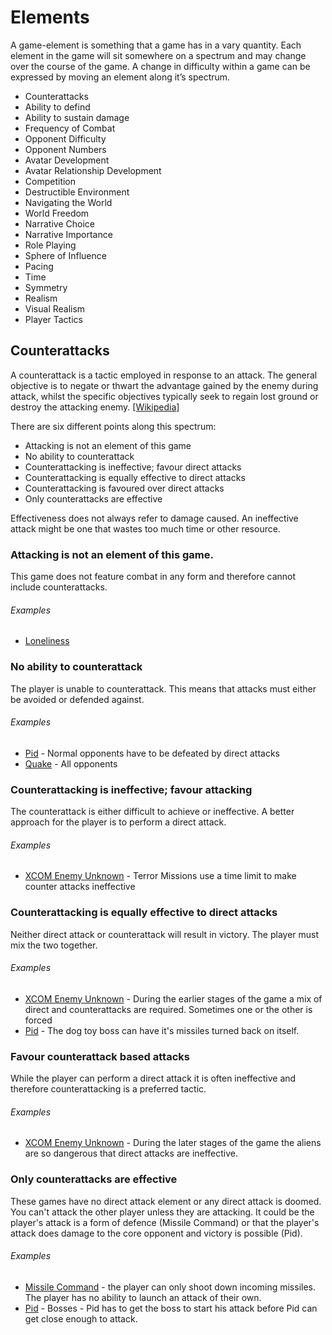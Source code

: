 # Elements
A game-element is something that a game has in a vary quantity. Each element in the game will sit somewhere on a spectrum and may change over the course of the game. A change in difficulty within a game can be expressed by moving an element along it’s spectrum.

- Counterattacks
- Ability to defind
- Ability to sustain damage
- Frequency of Combat
- Opponent Difficulty
- Opponent Numbers
- Avatar Development
- Avatar Relationship Development
- Competition
- Destructible Environment
- Navigating the World
- World Freedom
- Narrative Choice
- Narrative Importance
- Role Playing
- Sphere of Influence
- Pacing
- Time
- Symmetry
- Realism
- Visual Realism
- Player Tactics

## Counterattacks
A counterattack is a tactic employed in response to an attack. The general objective is to negate or thwart the advantage gained by the enemy during attack, whilst the specific objectives typically seek to regain lost ground or destroy the attacking enemy. [[Wikipedia]](http://en.wikipedia.org/wiki/Counterattack)

There are six different points along this spectrum:

- Attacking is not an element of this game
- No ability to counterattack
- Counterattacking is ineffective; favour direct attacks
- Counterattacking is equally effective to direct attacks
- Counterattacking is favoured over direct attacks
- Only counterattacks are effective

Effectiveness does not always refer to damage caused. An ineffective attack might be one that wastes too much time or other resource.

### Attacking is not an element of this game.
This game does not feature combat in any form and therefore cannot include counterattacks.

###### Examples
- [Loneliness](/games/loneliness)

### No ability to counterattack
The player is unable to counterattack. This means that attacks must either be avoided or defended against.

###### Examples
- [Pid](/games/pid) - Normal opponents have to be defeated by direct attacks
- [Quake](/games/quake) - All opponents

### Counterattacking is ineffective; favour attacking
The counterattack is either difficult to achieve or ineffective. A better approach for the player is to perform a direct attack.

###### Examples
- [XCOM Enemy Unknown](/games/xcom-enemy-unknown) - Terror Missions use a time limit to make counter attacks ineffective

### Counterattacking is equally effective to direct attacks
Neither direct attack or counterattack will result in victory. The player must mix the two together.

###### Examples
- [XCOM Enemy Unknown](/games/xcom-enemy-unknown) - During the earlier stages of the game a mix of direct and counterattacks are required. Sometimes one or the other is forced
- [Pid](/games/pid) - The dog toy boss can have it's missiles turned back on itself.

### Favour counterattack based attacks
While the player can perform a direct attack it is often ineffective and therefore counterattacking is a preferred tactic.

###### Examples
- [XCOM Enemy Unknown](/games/xcom-enemy-unknown) - During the later stages of the game the aliens are so dangerous that direct attacks are ineffective.

### Only counterattacks are effective
These games have no direct attack element or any direct attack is doomed. You can't attack the other player unless they are attacking. It could be the player's attack is a form of defence (Missile Command) or that the player's attack does damage to the core opponent and victory is possible (Pid).

###### Examples
- [Missile Command](/games/missile-command) - the player can only shoot down incoming missiles. The player has no ability to launch an attack of their own.
- [Pid](/games/pid) - Bosses - Pid has to get the boss to start his attack before Pid can get close enough to attack.